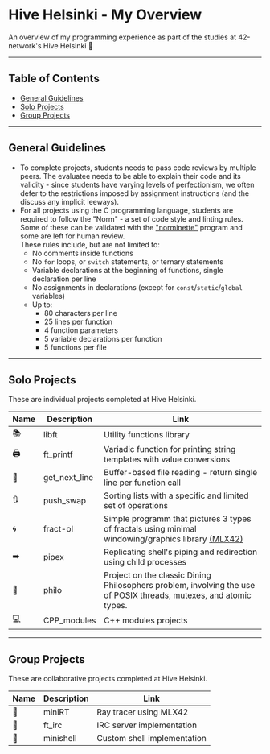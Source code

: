 # Hive Helsinki - My Overview

An overview of my programming experience as part of the studies at 42-network's Hive Helsinki 🐝

---

## Table of Contents

- [General Guidelines](#general-guidelines)
- [Solo Projects](#solo-projects)
- [Group Projects](#group-projects)

---

## General Guidelines

- To complete projects, students needs to pass code reviews by multiple peers. The evaluatee needs to be able to explain their code and its validity - since students have varying levels of perfectionism, we often defer to the restrictions imposed by assignment instructions (and the discuss any implicit leeways).
- For all projects using the C programming language, students are required to follow the "Norm" - a set of code style and linting rules. Some of these can be validated with the ["norminette"](https://github.com/42school/norminette) program and some are left for human review.  
  These rules include, but are not limited to:
  - No comments inside functions
  - No `for` loops, or `switch` statements, or ternary statements
  - Variable declarations at the beginning of functions, single declaration per line
  - No assignments in declarations (except for `const`/`static`/`global` variables)
  - Up to:
    - 80 characters per line
    - 25 lines per function
    - 4 function parameters
    - 5 variable declarations per function
    - 5 functions per file

---

## Solo Projects

These are individual projects completed at Hive Helsinki.

| Name | Description | Link |
|------|-------------|------|
| 📚 | libft | Utility functions library | [View Project](./libft/) |
| 🖨️ | ft_printf | Variadic function for printing string templates with value conversions | [View Project](./ft_printf/) |
| 📏 | get_next_line | Buffer-based file reading - return single line per function call | [View Project](./get_next_line/) |
| 🔃 | push_swap | Sorting lists with a specific and limited set of operations | [View Project](./push_swap/) |
| 🌀 | fract-ol | Simple programm that pictures 3 types of fractals using minimal windowing/graphics library [(MLX42)](https://github.com/codam-coding-college/MLX42) | [View Project](./fract-ol/) |
| ➡️ | pipex | Replicating shell's piping and redirection using child processes | [View Project](./pipex/) |
| 🧠 | philo | Project on the classic Dining Philosophers problem, involving the use of POSIX threads, mutexes, and atomic types. | [View Project](./philo/) |
| 💻 | CPP_modules | C++ modules projects | [View Project](./CPP_modules/) |

---

## Group Projects

These are collaborative projects completed at Hive Helsinki.

| Name | Description | Link |
|------|-------------|------|
| 🌟 | miniRT | Ray tracer using MLX42 | [View Project](https://github.com/oliynykmax/Mini-Ray-Tracer) |
| 💬 | ft_irc | IRC server implementation | [View Project](https://github.com/oliynykmax/irc_hive) |
| 🐚 | minishell | Custom shell implementation | [View Project](https://github.com/oliynykmax/minishell) |